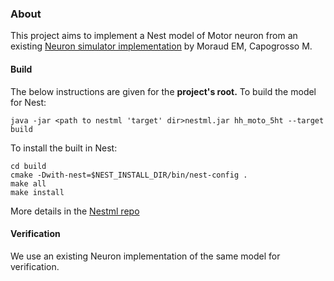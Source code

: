 ### About

This project aims to implement a Nest model of Motor neuron from an existing [Neuron simulator implementation](https://senselab.med.yale.edu/ModelDB/showmodel.cshtml?model=189786) by Moraud EM, Capogrosso M.

#### Build
The below instructions are given for the **project's root.**
To build the model for Nest:
```
java -jar <path to nestml 'target' dir>nestml.jar hh_moto_5ht --target build
```

To install the built in Nest:
```
cd build
cmake -Dwith-nest=$NEST_INSTALL_DIR/bin/nest-config .
make all
make install
```

More details in the [Nestml repo](https://github.com/nest/nestml/#installing-and-running-nestml)

#### Verification

We use an existing Neuron implementation of the same model for verification.